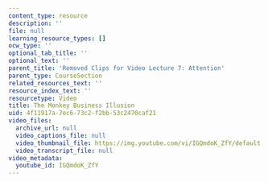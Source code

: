 ```yaml
---
content_type: resource
description: ''
file: null
learning_resource_types: []
ocw_type: ''
optional_tab_title: ''
optional_text: ''
parent_title: 'Removed Clips for Video Lecture 7: Attention'
parent_type: CourseSection
related_resources_text: ''
resource_index_text: ''
resourcetype: Video
title: The Monkey Business Illusion
uid: 4f11917a-7ec6-73c2-f2bb-53c2470caf21
video_files:
  archive_url: null
  video_captions_file: null
  video_thumbnail_file: https://img.youtube.com/vi/IGQmdoK_ZfY/default.jpg
  video_transcript_file: null
video_metadata:
  youtube_id: IGQmdoK_ZfY
---
```

